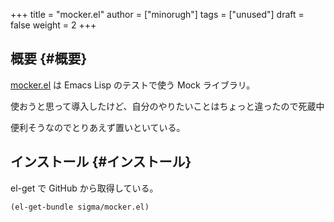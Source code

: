 +++
title = "mocker.el"
author = ["minorugh"]
tags = ["unused"]
draft = false
weight = 2
+++

## 概要 {#概要}

[mocker.el](https://github.com/sigma/mocker.el) は Emacs Lisp のテストで使う Mock ライブラリ。

使おうと思って導入したけど、自分のやりたいことはちょっと違ったので死蔵中

便利そうなのでとりあえず置いといている。


## インストール {#インストール}

el-get で GitHub から取得している。

```emacs-lisp
(el-get-bundle sigma/mocker.el)
```
